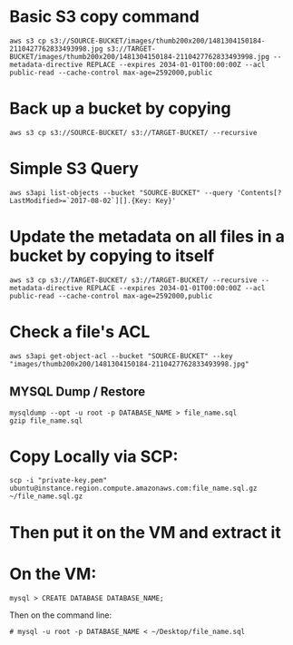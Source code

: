 # Basic S3 copy command
`aws s3 cp s3://SOURCE-BUCKET/images/thumb200x200/1481304150184-2110427762833493998.jpg s3://TARGET-BUCKET/images/thumb200x200/1481304150184-2110427762833493998.jpg --metadata-directive REPLACE --expires 2034-01-01T00:00:00Z --acl public-read --cache-control max-age=2592000,public`

# Back up a bucket by copying
`aws s3 cp s3://SOURCE-BUCKET/ s3://TARGET-BUCKET/ --recursive`

# Simple S3 Query
```
aws s3api list-objects --bucket "SOURCE-BUCKET" --query 'Contents[?LastModified>=`2017-08-02`][].{Key: Key}'
```

# Update the metadata on all files in a bucket by copying to itself
```
aws s3 cp s3://TARGET-BUCKET/ s3://TARGET-BUCKET/ --recursive --metadata-directive REPLACE --expires 2034-01-01T00:00:00Z --acl public-read --cache-control max-age=2592000,public
```

# Check a file's ACL
```
aws s3api get-object-acl --bucket "SOURCE-BUCKET" --key "images/thumb200x200/1481304150184-2110427762833493998.jpg"
```

## MYSQL Dump / Restore
```
mysqldump --opt -u root -p DATABASE_NAME > file_name.sql
gzip file_name.sql
```

# Copy Locally via SCP:
```
scp -i "private-key.pem" ubuntu@instance.region.compute.amazonaws.com:file_name.sql.gz ~/file_name.sql.gz
```

# Then put it on the VM and extract it
# On the VM:
`mysql > CREATE DATABASE DATABASE_NAME;`

Then on the command line: 
```
# mysql -u root -p DATABASE_NAME < ~/Desktop/file_name.sql
```